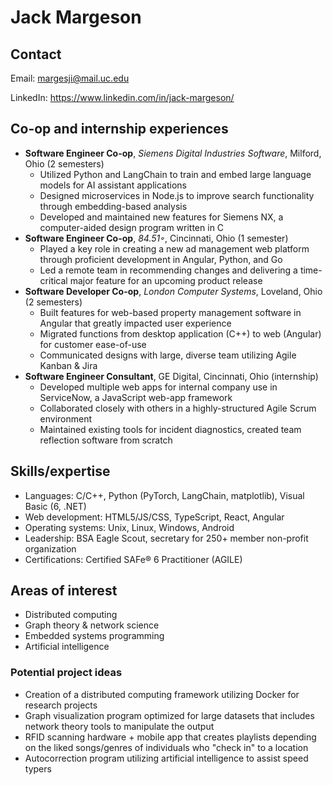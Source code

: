 # Jack Margeson

## Contact

Email: <margesji@mail.uc.edu>

LinkedIn: <https://www.linkedin.com/in/jack-margeson/>

## Co-op and internship experiences

- **Software Engineer Co-op**, *Siemens Digital Industries Software*, Milford, Ohio (2 semesters)
  - Utilized Python and LangChain to train and embed large language models for AI assistant applications
  - Designed microservices in Node.js to improve search functionality through embedding-based analysis
  - Developed and maintained new features for Siemens NX, a computer-aided design program written in C
- **Software Engineer Co-op**, *84.51◦*, Cincinnati, Ohio (1 semester)
  - Played a key role in creating a new ad management web platform through proficient development in Angular, Python, and Go
  - Led a remote team in recommending changes and delivering a time-critical major feature for an upcoming product release
- **Software Developer Co-op**, *London Computer Systems*, Loveland, Ohio (2 semesters)
  - Built features for web-based property management software in Angular that greatly impacted user experience
  - Migrated functions from desktop application (C++) to web (Angular) for customer ease-of-use
  - Communicated designs with large, diverse team utilizing Agile Kanban & Jira
- **Software Engineer Consultant**, GE Digital, Cincinnati, Ohio (internship)
  - Developed multiple web apps for internal company use in ServiceNow, a JavaScript web-app framework
  - Collaborated closely with others in a highly-structured  Agile Scrum environment
  - Maintained existing tools for incident diagnostics, created team reflection software from scratch

## Skills/expertise

- Languages: C/C++, Python (PyTorch, LangChain, matplotlib), Visual Basic (6, .NET)
- Web development: HTML5/JS/CSS, TypeScript, React, Angular
- Operating systems: Unix, Linux, Windows, Android
- Leadership: BSA Eagle Scout, secretary for 250+ member non-profit organization
- Certifications: Certified SAFe® 6 Practitioner (AGILE)

## Areas of interest

- Distributed computing
- Graph theory & network science
- Embedded systems programming
- Artificial intelligence

### Potential project ideas

- Creation of a distributed computing framework utilizing Docker for research projects
- Graph visualization program optimized for large datasets that includes network theory tools to manipulate the output
- RFID scanning hardware + mobile app that creates playlists depending on the liked songs/genres of individuals who "check in" to a location
- Autocorrection program utilizing artificial intelligence to assist speed typers

